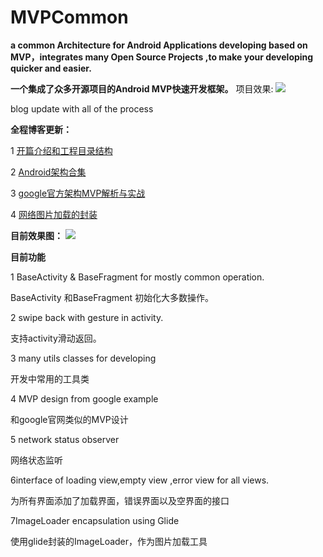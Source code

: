 # MVPCommon
**a common Architecture for Android Applications developing based on MVP，integrates many Open Source Projects ,to make your developing quicker and easier.**

**一个集成了众多开源项目的Android MVP快速开发框架。**
项目效果:
![](http://upload-images.jianshu.io/upload_images/1833901-550d576f150c31bf.gif?imageMogr2/auto-orient/strip)

blog update with all of the process

**全程博客更新：**

1 [开篇介绍和工程目录结构](http://www.jianshu.com/p/d0fee882a0fe)

2 [Android架构合集](http://www.jianshu.com/p/1f21e1d375aa)

3 [google官方架构MVP解析与实战](http://www.jianshu.com/p/569ab68da482)

4 [网络图片加载的封装](http://www.jianshu.com/p/e26130a93289)

**目前效果图：**
![](https://camo.githubusercontent.com/cc8b97594a305e80d7c796b8ab37c0bed96954c6/687474703a2f2f75706c6f61642d696d616765732e6a69616e7368752e696f2f75706c6f61645f696d616765732f313833333930312d353530643537366631353063333162662e6769663f696d6167654d6f6772322f6175746f2d6f7269656e742f7374726970)

**目前功能**

1 BaseActivity & BaseFragment for mostly common operation.

BaseActivity 和BaseFragment 初始化大多数操作。

2 swipe back with gesture in activity.

支持activity滑动返回。

3 many utils classes for developing

开发中常用的工具类

4 MVP design from google example

和google官网类似的MVP设计

5 network status observer

网络状态监听

6interface of loading view,empty view ,error view for all views.

为所有界面添加了加载界面，错误界面以及空界面的接口

7ImageLoader encapsulation using Glide

使用glide封装的ImageLoader，作为图片加载工具
